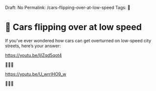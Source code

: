 Draft: No
Permalink: /cars-flipping-over-at-low-speed
Tags: 🎥

# 🚗 Cars flipping over at low speed

If you’ve ever wondered how cars can get overturned on low-speed city streets, here’s your answer:

https://youtu.be/ljlZqd5qot4

🚗💥🔀

https://youtu.be/U_wrrIHO9_w

🚗💥🔀